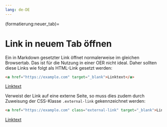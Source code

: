 ```yaml
---
lang: de-DE
---
```


(formatierung:neuer_tab)=
# Link in neuem Tab öffnen

Ein in Markdown gesetzter Link öffnet normalerweise im gleichen Browsertab. Das ist für die Nutzung in einer OER nicht ideal. Daher sollten diese Links wie folgt als HTML-Link gesetzt werden:
```html
<a href="https://example.com" target="_blank">Linktext</a>
```
<a href="https://example.com" target="_blank">Linktext</a>

Verweist der Link auf eine externe Seite, so muss dies zudem durch Zuweisung der CSS-Klasse `.external-link` gekennzeichnet werden:
```html
<a href="https://example.com" class="external-link" target="_blank">Linktext</a>
```
<a href="https://example.com" class="external-link" target="_blank">Linktext</a>